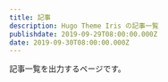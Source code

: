 ```yaml
---
title: 記事
description: Hugo Theme Iris の記事一覧
publishdate: 2019-09-29T08:00:00.000Z
date: 2019-09-30T08:00:00.000Z
---
```


記事一覧を出力するページです。
